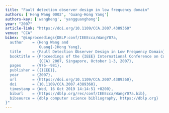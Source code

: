 ```yaml
---
title: "Fault detection observer design in low frequency domain"
authors: ['Heng Wang 0002', 'Guang-Hong Yang']
authors-key: ['wangheng', 'yangguanghong']
year: "2007"
article-link: "https://doi.org/10.1109/CCA.2007.4389360"
venue: "CCA"
bibex: "@inproceedings{DBLP:conf/IEEEcca/WangY07a,
  author    = {Heng Wang and
               Guang{-}Hong Yang},
  title     = {Fault Detection Observer Design in Low Frequency Domain},
  booktitle = {Proceedings of the {IEEE} International Conference on Control Applications,
               {CCA} 2007, Singapore, October 1-3, 2007},
  pages     = {976--981},
  publisher = {{IEEE}},
  year      = {2007},
  url       = {https://doi.org/10.1109/CCA.2007.4389360},
  doi       = {10.1109/CCA.2007.4389360},
  timestamp = {Wed, 16 Oct 2019 14:14:51 +0200},
  biburl    = {https://dblp.org/rec/conf/IEEEcca/WangY07a.bib},
  bibsource = {dblp computer science bibliography, https://dblp.org}
}"
---
```

